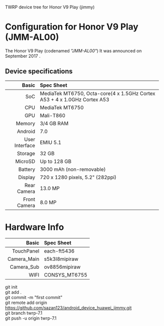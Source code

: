 TWRP device tree for Honor V9 Play (jimmy)

Configuration for Honor V9 Play (JMM-AL00)
========================================================

The Honor V9 Play (codenamed _"JMM-AL00"_)
It was announced on September 2017 .

## Device specifications

Basic             | Spec Sheet
-----------------:|:-------------------------
SoC               | MediaTek MT6750, Octa-core(4 x 1.5GHz Cortex A53 + 4 x 1.0GHz Cortex A53
CPU               | MediaTek MT6750
GPU               | Mali-T860
Memory            | 3/4 GB RAM
Android           | 7.0
User Interface    | EMIU 5.1
Storage           | 32 GB
MicroSD           | Up to 128 GB
Battery           | 3000 mAh (non-removable)
Display           | 720 x 1280 pixels, 5.2" (282ppi)
Rear Camera       | 13.0 MP
Front Camera      | 8.0 MP

# Hardware Info

Basic             | Spec Sheet
-----------------:|:-------------------------
TouchPanel        | each-ft5436
Camera_Main       | s5k3I8mipiraw
Camera_Sub        | ov8856mipiraw
WIFI              | CONSYS_MT6755

git init  
git add .  
git commit -m "first commit"  
git remote add origin https://github.com/sazan123/android_device_huawei_jimmy.git  
git branch twrp-7.1  
git push -u origin twrp-7.1

